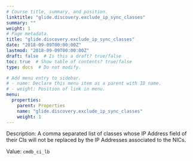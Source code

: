 ```yaml
---
# Course title, summary, and position.
linktitle: "glide.discovery.exclude_ip_sync_classes"
summary: ""
weight: 1
# Page metadata.
title: "glide.discovery.exclude_ip_sync_classes"
date: "2018-09-09T00:00:00Z"
lastmod: "2018-09-09T00:00:00Z"
draft: false  # Is this a draft? true/false
toc: true  # Show table of contents? true/false
type: docs  # Do not modify.

# Add menu entry to sidebar.
# - name: Declare this menu item as a parent with ID name.
# - weight: Position of link in menu.
menu:
  properties:
    parent: Properties
    name: "glide.discovery.exclude_ip_sync_classes"
    weight: 1
---
```


Description: A comma separated list of classes whose IP Address field of their CIs will not be replaced by the IP Addresses associated to the NICs.


Value: `cmdb_ci_lb`